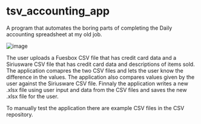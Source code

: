 # tsv_accounting_app

A program that automates the boring parts of completing the Daily accounting spreadsheet at my old job.

![image](https://user-images.githubusercontent.com/71410748/148700734-8ca34f65-94e7-46c7-a6d5-8f611700bbfb.png)

The user uploads a Fuesbox CSV file that has credit card data and a Siriusware CSV file that has credit card data and descriptions of items sold. The application comapres the two CSV files and lets the user know the difference in the values. The application also compares values given by the user against the Siriusware CSV file. Finnaly the application writes a new .xlsx file using user input and data from the CSV files and saves the new .xlsx file for the user. 

To manually test the application there are example CSV files in the CSV repository.
